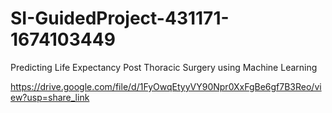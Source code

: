 # SI-GuidedProject-431171-1674103449
Predicting Life Expectancy Post Thoracic Surgery using Machine Learning

https://drive.google.com/file/d/1FyOwqEtyyVY90Npr0XxFgBe6gf7B3Reo/view?usp=share_link
